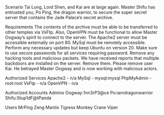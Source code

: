 

Scenario
Tai Lung, Lord Shen, and Kai are at large again. Master Shifu has entrusted you, Po Ping, the dragon warrior, to secure the super secret server that contains the Jade Palace’s secret archive. 

Requirements
The contents of the archive must be able to be transferred to other temples via VsFtp. Also, OpenVPN must be functional to allow Master Oogway’s spirit to connect to the server. The Apache2 server must be accessible externally on port 80. MySql must be remotely accessible. Perform any necessary updates but keep Ubuntu on version 20. Make sure to use secure passwords for all services requiring password. Remove any hacking tools and malicious packets. We have received reports that multiple backdoors are installed on the server. Remove them. Please remove user Kai. He betrayed Master Oogway and is now working with malicious actors.

Authorized Services
Apache2 - n/a
MySql - mysql:mysql
PhpMyAdmin - root:root
VsFtp - n/a
OpenVPN - n/a

Authorized Accounts
Admins
Oogway:1nn3rP3@ce
Po:iamdragonwarrior
Shifu:Stup1dF@tPanda

Users
MrPing
Zeng
Mantis
Tigress
Monkey
Crane
Viper
